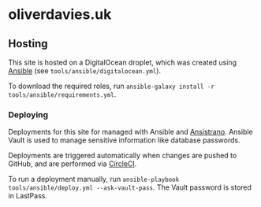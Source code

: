 # oliverdavies.uk

## Hosting

This site is hosted on a DigitalOcean droplet, which was created using [Ansible][] (see `tools/ansible/digitalocean.yml`).

[Ansible]: https://www.ansible.com

To download the required roles, run `ansible-galaxy install -r tools/ansible/requirements.yml`.

### Deploying

Deployments for this site for managed with Ansible and [Ansistrano][].
Ansible Vault is used to manage sensitive information like database passwords.

Deployments are triggered automatically when changes are pushed to GitHub, and are performed via [CircleCI][].

To run a deployment manually, run `ansible-playbook tools/ansible/deploy.yml --ask-vault-pass`.
The Vault password is stored in LastPass.

[Ansistrano]: https://ansistrano.com
[CircleCI]: https://circleci.com/gh/opdavies/oliverdavies-uk
